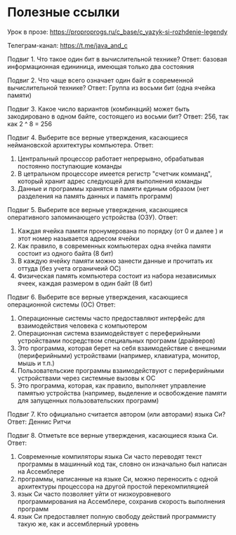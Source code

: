 # Полезные ссылки

Урок в прозе: https://proproprogs.ru/c_base/c_yazyk-si-rozhdenie-legendy

Телеграм-канал: https://t.me/java_and_c

Подвиг 1. Что такое один бит в вычислительной технике?
Ответ: базовая информационная едининица, имеющая только два состояния

Подвиг 2. Что чаще всего означает один байт в современной вычислительной технике?
Ответ: Группа из восьми бит (одна ячейка памяти)

Подвиг 3. Какое число вариантов (комбинаций) может быть закодировано в одном байте, состоящего из восьми бит?
Ответ: 256, так как 2 ^ 8 = 256

Подвиг 4. Выберите все верные утверждения, касающиеся неймановской архитектуры компьютера.
Ответ:
1. Центральный процессор работает непрерывно, обрабатывая постоянно поступающие команды
2. В цетральном процессоре имеется регистр "счетчик комманд", который хранит адрес следующей для выполнения команды
3. Данные и программы хранятся в памяти единым образом (нет разделения на память данных и память программ)

Подвиг 5. Выберите все верные утверждения, касающиеся оперативного запоминающего устройства (ОЗУ).
Ответ:
1. Каждая ячейка памяти пронумерована по порядку (от 0 и далее ) и этот номер называется адресом ячейки
2. Как правило, в современных компьютерах одна ячейка памяти состоит из одного байта (8 бит)
3. В каждую ячейку памяти можно занести данные и прочитать их оттуда (без учета ограничеий OC)
4. Физическая память компьютера состоит из набора независимых ячеек, каждая размером в один байт (8 бит)

Подвиг 6. Выберите все верные утверждения, касающиеся операционной системы (ОС)
Ответ: 
1. Операционные системы часто предоставляют интерфейс для взаимодействия человека с компьютером
2. Операционная система взаимодействует с переферийными устройствами посредством специальных программ (драйверов)
3. Это программа, которая берет на себя взаимодействие с внешними (периферийными) устройствами (например, клавиатура, монитор, мышь и т.п.)
4. Пользовательские программы взаимодействуют с периферийными устройствами через системные вызовы к ОС
5. Это программа, которая, как правило, выполняет управление памятью устройства (например, выделение и освобождение памяти для запущенных пользовательских программ)

Подвиг 7. Кто официально считается автором (или авторами) языка Си?
Ответ: Деннис Ритчи

Подвиг 8. Отметьте все верные утверждения, касающиеся языка Си.
Ответ: 
1. Современные компиляторы языка Си часто переводят текст программы в машинный код так, словно он изначально был написан на Ассемблере
2. программы, написанные на языке Си, можно переносить с одной архитектуры процессора на другой простой перекомпиляцией
3. язык Си часто позволяет уйти от низкоуровневого программирования на Ассемблере, сохранив скорость выполнения программ
4. язык Си предоставляет полную свободу действий программисту такую же, как и ассемблерный уровень
